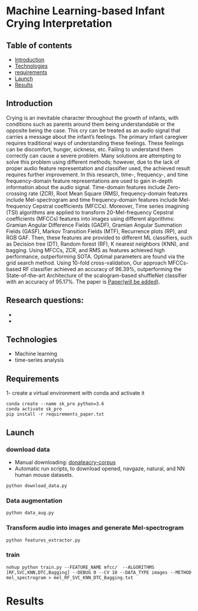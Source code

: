 # Machine Learning-based Infant Crying Interpretation

## Table of contents
* [Introduction](#introduction)
* [Technologies](#technologies)
* [requirements](#requirements)
* [Launch](#launch)
* [Results](#results)

## Introduction

Crying is an inevitable character throughout the growth of infants, with conditions such as parents around them being understandable or the opposite being the case. This cry can be treated as an audio signal that carries a message about the infant’s feelings. The primary infant caregiver requires traditional ways of understanding these feelings. These feelings can be discomfort, hunger, sickness, etc. Failing to understand them correctly can cause a severe problem. Many solutions are attempting to solve this problem using different methods; however, due to the lack of proper audio feature representation and  classifier used, the achieved result requires further improvement. In this research, time-, frequency-, and time frequency-domain feature representations are used to gain in-depth information about the audio signal. Time-domain features include Zero-crossing rate (ZCR), Root Mean Square (RMS), frequency-domain features include Mel-spectrogram and time frequency-domain features include Mel-frequency Cepstral coefficients (MFCCs). Moreover, Time series imagining (TSI) algorithms are applied to transform 20-Mel-frequency Cepstral coefficients (MFCCs) features into images using different algorithms: Gramian Angular Difference Fields (GADF), Gramian Angular Summation Fields (GASF), Markov Transition Fields (MTF), Recurrence plots (RP), and RGB GAF. Then, these features are provided to different ML classifiers, such as Decision tree (DT), Random forest (RF), K nearest neighbors (KNN), and bagging. Using MFCCs, ZCR, and RMS as features achieved high performance, outperforming SOTA. Optimal parameters are found via the grid search method. Using 10-fold cross-validation, Our approach MFCCs-based RF classifier achieved an accuracy of 96.39%, outperforming the State-of-the-art Architecture of the scalogram-based shuffleNet classifier with an accuracy of 95.17%. The paper is <a href="" target="_blank">Paper(will be added)</a>.

**Research questions:**
- 
- 
-

## Technologies
* Machine learning
* time-series analysis

## Requirements
1- create a virtual environment with conda and activate it
```
conda create --name sk_pro python=3.6
conda activate sk_pro
pip install -r requirements_paper.txt
```
## Launch
### download data

* Manual downloading:
<a href="https://github.com/gveres/donateacry-corpus" target="_blank">donateacry-corpus</a>
* Automatic run scripts, to download opened, navgaze, natural, and NN human mouse datasets.
```
python download_data.py
```
### Data augmentation 
```
python data_aug.py
```
### Transform audio into images and generate Mel-spectrogram
```
python features_extractor.py
```

### train
```
nohup python train.py --FEATURE_NAME mfcc/  --ALGORITHMS [RF,SVC,KNN,DTC,Bagging] --DEBUG 0 --CV 10 --DATA_TYPE images --METHOD mel_spectrogram > mel_RF_SVC_KNN_DTC_Bagging.txt
```
# Results

